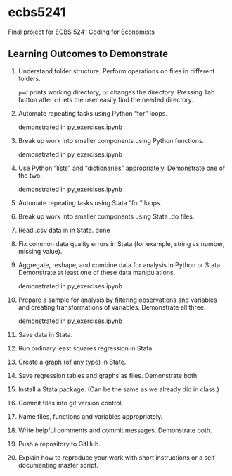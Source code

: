 # ecbs5241
Final project for ECBS 5241 Coding for Economists

## Learning Outcomes to Demonstrate
1. Understand folder structure. Perform operations on files in different folders.

    `pwd` prints working directory, `cd` changes the directory. Pressing Tab button after `cd` lets the user easily find the needed directory.

2. Automate repeating tasks using Python “for” loops.
    
    demonstrated in py_exercises.ipynb

3. Break up work into smaller components using Python functions.
    
    demonstrated in py_exercises.ipynb

4. Use Python “lists” and “dictionaries” appropriately. Demonstrate one of the two.
    
    demonstrated in py_exercises.ipynb

5. Automate repeating tasks using Stata “for” loops.
6. Break up work into smaller components using Stata .do files.
7. Read .csv data in in Stata.
done
8. Fix common data quality errors in Stata (for example, string vs number, missing value).
9. Aggregate, reshape, and combine data for analysis in Python or Stata. Demonstrate at least one of these data manipulations.
    
    demonstrated in py_exercises.ipynb

10. Prepare a sample for analysis by filtering observations and variables and creating transformations of variables. Demonstrate all three.
    
    demonstrated in py_exercises.ipynb

11. Save data in Stata.
12. Run ordinary least squares regression in Stata.
13. Create a graph (of any type) in State.
14. Save regression tables and graphs as files. Demonstrate both.
15. Install a Stata package. (Can be the same as we already did in class.)
16. Commit files into git version control.
17. Name files, functions and variables appropriately.
18. Write helpful comments and commit messages. Demonstrate both.
19. Push a repository to GitHub.
20. Explain how to reproduce your work with short instructions or a self-documenting master script.

